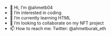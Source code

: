 - 👋 Hi, I’m @ahmetb04
- 👀 I’m interested in coding
- 🌱 I’m currently learning HTML
- 💞️ I’m looking to collaborate on my NFT project
- 📫 How to reach me: Twitter: @ahmetburak_eth

<!---
ahmetb04/ahmetb04 is a ✨ special ✨ repository because its `README.md` (this file) appears on your GitHub profile.
You can click the Preview link to take a look at your changes.
--->
